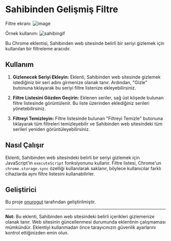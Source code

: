 # Sahibinden Gelişmiş Filtre

Filtre ekranı:
![image](https://github.com/onurogut/sahibinden_gelismis_filtre/assets/52832895/2741f929-53ec-4b39-ba0c-9e242d57ccad)

Örnek kullanım:
![sahibingif](https://github.com/onurogut/sahibinden_gelismis_filtre/assets/52832895/44041d7e-69e7-4fa0-b884-ee571694d8ae)




Bu Chrome eklentisi, Sahibinden web sitesinde belirli bir seriyi gizlemek için kullanılan bir filtreleme aracıdır.

## Kullanım

1. **Gizlenecek Seriyi Ekleyin:** Eklenti, Sahibinden web sitesinde gizlemek istediğiniz bir seri adını girmenize olanak tanır. Ardından, "Gizle" butonuna tıklayarak bu seriyi filtre listenize ekleyebilirsiniz.

2. **Filtre Listesini Gözden Geçirin:** Eklenen seriler, sağ üst köşede bulunan filtre listesinde görüntülenir. Bu liste üzerinden eklediğiniz serileri yönetebilirsiniz.

3. **Filtreyi Temizleyin:** Filtre listesinde bulunan "Filtreyi Temizle" butonuna tıklayarak tüm filtreleri temizleyebilir ve Sahibinden web sitesindeki tüm serileri yeniden görüntüleyebilirsiniz.

## Nasıl Çalışır

Eklenti, Sahibinden web sitesindeki belirli bir seriyi gizlemek için JavaScript'in `executeScript` fonksiyonunu kullanır. Filtre listesi, Chrome'un `chrome.storage.sync` özelliği kullanılarak saklanır, böylece kullanıcılar farklı cihazlarda aynı filtre listesini kullanabilirler.

## Geliştirici

Bu proje [onurogut](https://www.linkedin.com/in/onurogut/) tarafından geliştirilmiştir.

---

**Not:** Bu eklenti, Sahibinden web sitesindeki belirli içerikleri gizlemenize olanak tanır. Web sitesinin güncellenmesi durumunda eklentinin çalışmaması mümkündür. Eklentiyi kullanmadan önce tarayıcınızın güvenlik ayarlarını kontrol ettiğinizden emin olun.

